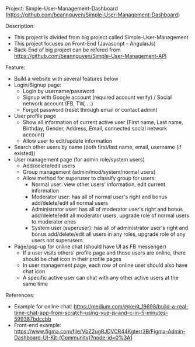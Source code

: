 Project: Simple-User-Management-Dashboard (https://github.com/beannguyen/Simple-User-Management-Dashboard)

Description:
- This project is divided from big project called Simple-User-Management
- This project focuses on Front-End (Javascript - AngularJs)
- Back-End of big project can be refered from https://github.com/beannguyen/Simple-User-Management-API

Feature:
- Build a website with several features below
- Login/Signup page:
    - Login by username/password
    - Signup with Google account (required account verify) / Social network account (FB, TW, ...)
    - Forgot password (reset through email or contact admin)
- User profile page
    - Show all information of current active user (First name, Last name, Birthday, Gender, Address, Email, connected social network account)
    - Allow user to edit/update information
- Search other users by name (both first/last name, email, username (if existed))
- User management page (for admin role/system users)
    - Add/delete/edit users
    - Group management (admin/mod/system/normal users)
    - Allow method for superuser to classify group for users:
        - Normal user: view other users' information, edit current information
        - Moderator user: has all of normal user's right and bonus add/delete/edit all normal users
        - Administrator user: has all of moderator user's right and bonus add/delete/edit all moderator users, upgrade role of normal users to moderator ones
        - System user (superuser): has all of administrator user's right and bonus add/delete/edit all users in any roles, upgrade role of any users not superusers
- Page/pop-up for online chat (should have UI as FB messenger)
    - If a user visits others' profile page and those users are online, there should be chat icon in their profile pages
    - In user management page, each row of online user should also have chat icon
    - A specific active user can chat with any other active users at the same time

References: 
- Example for online chat: https://medium.com/@kent_19698/build-a-real-time-chat-app-from-scratch-using-vue-js-and-c-in-5-minutes-599387bdccbb
- Front-end example: https://www.figma.com/file/VbZ2ugRJDVCR44Kgterr3B/Figma-Admin-Dashboard-UI-Kit-(Community)?node-id=0%3A1
